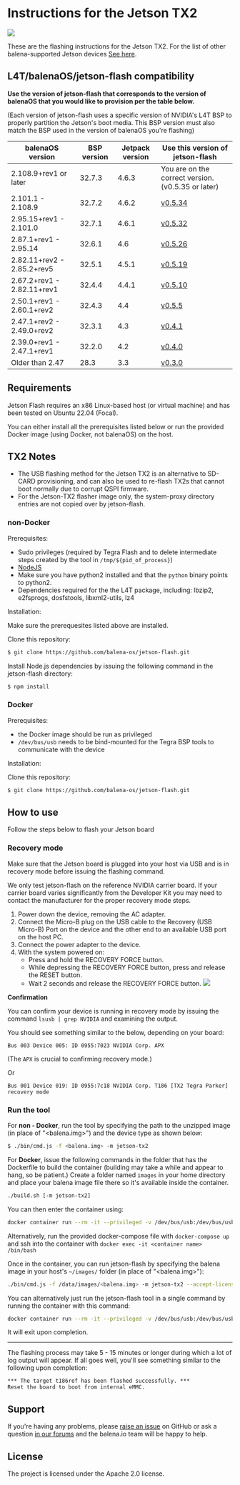 # Instructions for the Jetson TX2

<img src="images/jetson-tx2.png">

These are the flashing instructions for the Jetson TX2. For the list of other balena-supported Jetson devices [See here](../README.md#instructions).

## L4T/balenaOS/jetson-flash compatibility

**Use the version of jetson-flash that corresponds to the version of balenaOS that you would like to provision per the table below.**

(Each version of jetson-flash uses a specific version of NVIDIA's L4T BSP to properly partition the Jetson's boot media. This BSP version must also match the BSP used in the version of balenaOS you're flashing)

| balenaOS version | BSP version | Jetpack version | Use this version of jetson-flash |
|------------------|-------------|-----------------|----------------------------------|
| 2.108.9+rev1 or later       | 32.7.3      | 4.6.3  | You are on the correct version. (v0.5.35 or later)    |
|2.101.1 - 2.108.9            | 32.7.2      | 4.6.2           |    [v0.5.34](https://github.com/balena-os/jetson-flash/tree/v0.5.34)    |
| 2.95.15+rev1 -  2.101.0     | 32.7.1  | 4.6.1   |   [v0.5.32](https://github.com/balena-os/jetson-flash/tree/v0.5.32)                 |
| 2.87.1+rev1 - 2.95.14       | 32.6.1 | 4.6             |   [v0.5.26](https://github.com/balena-os/jetson-flash/tree/v0.5.26)               |
|2.82.11+rev2 - 2.85.2+rev5   | 32.5.1 | 4.5.1      |   [v0.5.19](https://github.com/balena-os/jetson-flash/tree/v0.5.19)       |
| 2.67.2+rev1 - 2.82.11+rev1  | 32.4.4    | 4.4.1 | [v0.5.10](https://github.com/balena-os/jetson-flash/tree/v0.5.10) |
| 2.50.1+rev1  - 2.60.1+rev2  | 32.4.3  | 4.4  |     [v0.5.5](https://github.com/balena-os/jetson-flash/tree/v0.5.5)                   |
| 2.47.1+rev2 - 2.49.0+rev2   | 32.3.1   | 4.3  |      [v0.4.1](https://github.com/balena-os/jetson-flash/tree/v0.4.1)              |
| 2.39.0+rev1  - 2.47.1+rev1  | 32.2.0   |  4.2 |      [v0.4.0](https://github.com/balena-os/jetson-flash/tree/v0.4.0)                                              |
| Older than 2.47  | 28.3 | 3.3 | [v0.3.0](https://github.com/balena-os/jetson-flash/tree/v0.3.0) |



## Requirements
Jetson Flash requires an x86 Linux-based host (or virtual machine) and has been tested on Ubuntu 22.04 (Focal).

You can either install all the prerequisites listed below or run the provided Docker image (using Docker, not balenaOS) on the host.

## TX2 Notes

- The USB flashing method for the Jetson TX2 is an alternative to SD-CARD provisioning, and can also be used to re-flash TX2s that cannot boot normally due to corrupt QSPI firmware.
- For the Jetson-TX2 flasher image only, the system-proxy directory entries are not copied over by jetson-flash.

### non-Docker

Prerequisites:

- Sudo privileges (required by Tegra Flash and to delete intermediate steps created by the tool in `/tmp/${pid_of_process}`)
- [NodeJS](https://nodejs.org)
- Make sure you have python2 installed and that the `python` binary points to python2.
- Dependencies required for the the L4T package, including: lbzip2, e2fsprogs, dosfstools, libxml2-utils, lz4

Installation:

Make sure the prerequesites listed above are installed.

Clone this repository:
```sh
$ git clone https://github.com/balena-os/jetson-flash.git
```

Install Node.js dependencies by issuing the following command in the jetson-flash directory:
```sh
$ npm install
```

### Docker

Prerequisites:

- the Docker image should be run as privileged
- `/dev/bus/usb` needs to be bind-mounted for the Tegra BSP tools to communicate with the device

Installation:

Clone this repository:
```sh
$ git clone https://github.com/balena-os/jetson-flash.git
```

## How to use

Follow the steps below to flash your Jetson board

### Recovery mode

Make sure that the Jetson board is plugged into your host via USB and is in recovery mode before issuing the flashing command. 

We only test jetson-flash on the reference NVIDIA carrier board. If your carrier board varies significantly from the Developer Kit you may need to contact the manufacturer for the proper recovery mode steps.

1. Power down the device, removing the AC adapter.
2. Connect the Micro-B plug on the USB cable to the Recovery (USB Micro-B) Port on the device and the other end to an available USB port on the host PC.
3. Connect the power adapter to the device.
4. With the system powered on:
   - Press and hold the RECOVERY FORCE button.
   - While depressing the RECOVERY FORCE button, press and release the RESET button.
   - Wait 2 seconds and release the RECOVERY FORCE button. <img src="images/jetson-tx2_rec.png">

**Confirmation**

You can confirm your device is running in recovery mode by issuing the command `lsusb | grep NVIDIA` and examining the output.

You should see something similar to the below, depending on your board:

```
Bus 003 Device 005: ID 0955:7023 NVIDIA Corp. APX

```

(The `APX` is crucial to confirming recovery mode.) 

Or

```
Bus 001 Device 019: ID 0955:7c18 NVIDIA Corp. T186 [TX2 Tegra Parker] recovery mode
```

### Run the tool

For **non - Docker**, run the tool by specifying the path to the unzipped image (in place of "<balena.img>") and the device type as shown below:

```sh
$ ./bin/cmd.js -f <balena.img> -m jetson-tx2
```

For **Docker**, issue the following commands in the folder that has the Dockerfile to build the container (building may take a while and appear to hang, so be patient.) Create a folder named `images` in your home directory and place your balena image file there so it's available inside the container.

```sh
./build.sh [-m jetson-tx2]
```

You can then enter the container using:

```sh
docker container run --rm -it --privileged -v /dev/bus/usb:/dev/bus/usb -v ~/images:/data/images jetson-flash-image /bin/bash
```

Alternatively, run the provided docker-compose file with `docker-compose up` and ssh into the container with `docker exec -it <container name> /bin/bash` 

Once in the container, you can run jetson-flash by specifying the balena image in your host's `~/images/` folder (in place of "<balena.img>"):

```sh
./bin/cmd.js -f /data/images/<balena.img> -m jetson-tx2 --accept-license=yes -c /tmp/Linux_for_Tegra
```

You can alternatively just run the jetson-flash tool in a single command by running the container with this command:

```sh
docker container run --rm -it --privileged -v /dev/bus/usb:/dev/bus/usb -v ~/images:/data/images jetson-flash-image ./bin/cmd.js -f /data/images/<balena.img> -m jetson-tx2 --accept-license=yes -c /tmp/Linux_for_Tegra
```

It will exit upon completion. 

---

The flashing process may take 5 - 15 minutes or longer during which a lot of log output will appear. If all goes well, you'll see something similar to the following upon completion:

```
*** The target t186ref has been flashed successfully. ***
Reset the board to boot from internal eMMC.

```
## Support

If you're having any problems, please [raise an issue](https://github.com/balena-os/jetson-flash/issues/new) on GitHub or ask a question [in our forums](https://forums.balena.io/c/share-questions-or-issues-about-balena-jetson-flash-which-is-a-tool-that-allows-users-to-flash-balenaos-on-nvidia-jetson-devices/95) and the balena.io team will be happy to help.


License
-------

The project is licensed under the Apache 2.0 license.
